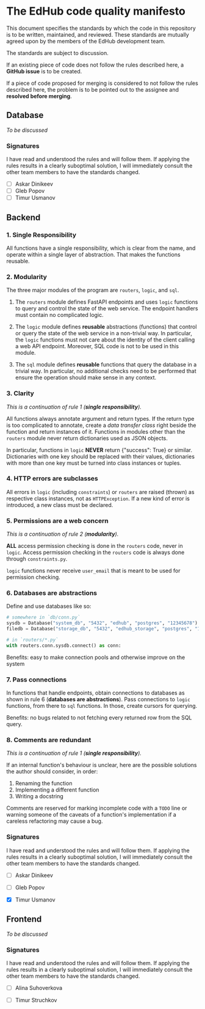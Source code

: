 # The EdHub code quality manifesto

This document specifies the standards by which the code in this repository is
to be written, maintained, and reviewed. These standards are mutually agreed
upon by the members of the EdHub development team.

The standards are subject to discussion.

If an existing piece of code does not follow the rules described here, a
**GitHub issue** is to be created.

If a piece of code proposed for merging is considered to not follow the rules
described here, the problem is to be pointed out to the assignee and **resolved
before merging**.

## Database

*To be discussed*

### Signatures

I have read and understood the rules and will follow them. If applying the rules
results in a clearly suboptimal solution, I will immediately consult the other
team members to have the standards changed.

- [ ] Askar Dinikeev
- [ ] Gleb Popov
- [ ] Timur Usmanov

## Backend

### 1. Single Responsibility

All functions have a single responsibility, which is clear from the name, and
operate within a single layer of abstraction. That makes the functions reusable.

### 2. Modularity 

The three major modules of the program are `routers`, `logic`, and `sql`.

1. The `routers` module defines FastAPI endpoints and uses `logic` functions to
   query and control the state of the web service. The endpoint handlers must
   contain no complicated logic.

2. The `logic` module defines **reusable** abstractions (functions) that control
   or query the state of the web service in a non-trivial way. In particular,
   the `logic` functions must not care about the identity of the client calling
   a web API endpoint. Moreover, SQL code is not to be used in this module.

3. The `sql` module defines **reusable** functions that query the database in a
   trivial way. In particular, no additional checks need to be performed that
   ensure the operation should make sense in any context.

### 3. Clarity

*This is a continuation of rule 1 (**single responsibility**).*

All functions always annotate argument and return types. If the return type is
too complicated to annotate, create a *data transfer class* right beside the
function and return instances of it. Functions in modules other than the
`routers` module never return dictionaries used as JSON objects.

In particular, functions in `logic` **NEVER** return {"success": True} or
similar. Dictionaries with one key should be replaced with their values,
dictionaries with more than one key must be turned into class instances or
tuples.

### 4. HTTP errors are subclasses

All errors in `logic` (including `constraints`) or `routers` are raised (thrown)
as respective class instances, not as `HTTPException`. If a new kind of error is
introduced, a new class must be declared.

### 5. Permissions are a web concern

*This is a continuation of rule 2 (**modularity**).*

**ALL** access permission checking is done in the `routers` code, never in
`logic`. Access permission checking in the `routers` code is always done
through `constraints.py`.

`logic` functions never receive `user_email` that is meant to be used for
permission checking.

### 6. Databases are abstractions

Define and use databases like so:
```python
# somewhere in `db/conn.py`
sysdb = Database("system_db", "5432", "edhub", "postgres", "12345678")
filedb = Database("storage_db", "5432", "edhub_storage", "postgres", "12345678")

# in `routers/*.py`
with routers.conn.sysdb.connect() as conn:
```
Benefits: easy to make connection pools and otherwise improve on the system

### 7. Pass connections

In functions that handle endpoints, obtain connections to databases as shown in
rule 6 (**databases are abstractions**). Pass connections to `logic` functions,
from there to `sql` functions. In those, create cursors for querying.

Benefits: no bugs related to not fetching every returned row from the SQL query.

### 8. Comments are redundant

*This is a continuation of rule 1 (**single responsibility**).*

If an internal function's behaviour is unclear, here are the possible solutions
the author should consider, in order:

1. Renaming the function
2. Implementing a different function
3. Writing a docstring

Comments are reserved for marking incomplete code with a `TODO` line or warning
someone of the caveats of a function's implementation if a careless refactoring
may cause a bug.

### Signatures

I have read and understood the rules and will follow them. If applying the rules
results in a clearly suboptimal solution, I will immediately consult the other
team members to have the standards changed.

- [ ] Askar Dinikeev

- [ ] Gleb Popov

- [x] Timur Usmanov

## Frontend

*To be discussed*

### Signatures

I have read and understood the rules and will follow them. If applying the rules
results in a clearly suboptimal solution, I will immediately consult the other
team members to have the standards changed.

- [ ] Alina Suhoverkova

- [ ] Timur Struchkov
